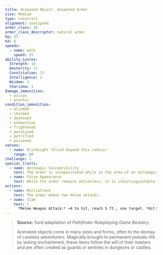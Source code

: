 ```yaml
---
title: Animated Object, Animated Armor
size: Medium
type: construct
alignment: unaligned
armor_class: 18
armor_class_descriptor: natural armor
hp: 33
hd: 6
speeds:
  - name: walk
    speed: 25
ability_scores:
  Strength: 14
  Dexterity: 11
  Constitution: 13
  Intelligence: 1
  Wisdom: 3
  Charisma: 1
damage_immunities:
  - poison
  - psychic
condition_immunities:
  - blinded
  - charmed
  - deafened
  - exhaustion
  - frightened
  - paralyzed
  - petrified
  - poisoned
senses:
  - name: blindsight (blind beyond this radius)
    range: 60
challenge: 1
special_traits:
  - name: Antimagic Susceptibility
    text: The armor is incapacitated while in the area of an antimagic field. If targeted by *dispel magic*, the armor must succeed on a Constitution saving throw against the caster's spell save DC or fall unconscious for 1 minute.
  - name: False Appearance
    text: While the armor remains motionless, it is indistinguishable from a normal suit of armor.
actions:
  - name: Multiattack
    text: The armor makes two melee attacks.
  - name: Slam
    text: |
      *Melee Weapon Attack:* +4 to hit, reach 5 ft., one target. *Hit:* 5 (1d6 + 2) bludgeoning damage.
---
```


> **Source:** 5srd adaptation of *Pathfinder Roleplaying Game Bestiary*.
>
> Animated objects come in many sizes and forms, often to the dismay of careless adventurers. Magically brought to permanent pseudo-life by lasting enchantment, these items follow the will of their masters and are often created as guards or sentries in dungeons or castles.
